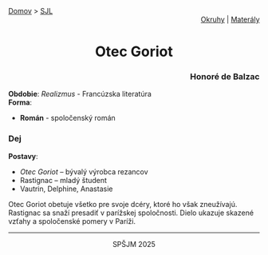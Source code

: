 <div align="center">
    <div align="left">
        <a href="/README.md">Domov</a>
        >
        <a href="../SLOVENCINA.md">SJL</a>
    </div>
    <div align="right">
        <a href="../ustne-okruhy.org.md">Okruhy</a>
        |
        <a href="https://drive.google.com/drive/u/1/folders/1hWhZNvgWC-8cb7jK5zRorX9WfCzyq_WF">Materály</a>
    </div>
<h1>Otec Goriot</h1>
    <div align="right">
        <h3>Honoré de Balzac</h3>
    </div>
</div>

__Obdobie__: _Realizmus_ - Francúzska literatúra  
__Forma__:  
- **Román** - spoločenský román

### Dej
__Postavy__:  
- *Otec Goriot* – bývalý výrobca rezancov  
- Rastignac – mladý študent  
- Vautrin, Delphine, Anastasie

Otec Goriot obetuje všetko pre svoje dcéry, ktoré ho však zneužívajú. Rastignac sa snaží presadiť v parížskej spoločnosti. Dielo ukazuje skazené vzťahy a spoločenské pomery v Paríži.

---
<div align="center">
    <p>SPŠJM 2025</p>
</div>